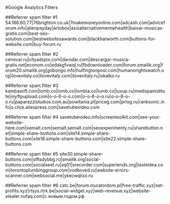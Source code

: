 #Google Analytics Filters

##Referrer spam filter #1
54.186.60.77|76brighton.co.uk|7makemoneyonline.com|adcash.com|adviceforum.info|alienpayday|artobox|axisalternativementalhealth|baixar-musicas-gratis.com|best-seo-solution.com|bestwebsitesawards.com|blackhatworth.com|buttons-for-website.com|buy-forum.ru

##Referrer spam filter #2
cenoval.ru|cityadspix.com|darodar.com|descargar-musica-gratis.net|econom.co|edakgfvwql.ru|fbdownloader.com|forum.smailik.org|forum20.smailik.org|gobongo.info|hulfingtonpost.com|humanorightswatch.org|ilovevitaly.co|ilovevitaly.com|ilovevitaly.ru|iskalko.ru

##Referrer spam filter #3
kambasoft.com|lomb.co|lomb.co|lombia.co|lumb.co|luxup.ru|medispainstitute|myftpupload.com|o-o-6-o-o.com|o-o-6-o-o.ru|o-o-8-o-o.ru|paparazzistudios.com.au|powitania.pl|priceg.com|prlog.ru|ranksonic.info|s.click.aliexpress.com|savetubevideo.com

##Referrer spam filter #4
savetubevideo.info|screentoolkit.com|see-your-website-here.com|semalt.com|semalt.semalt.com|seoexperimenty.ru|sharebutton.net|simple-share-buttons.com|site14.simple-share-buttons.com|site18.simple-share-buttons.com|site22.simple-share-buttons.com

##Referrer spam filter #5
site30.simple-share-buttons.com|slftsdybbg.ru|smailik.org|social-buttons.com|socialseet.ru|sq01|srecorder.com|superiends.org|tasteidea.com|torontoplumbinggroup.com|vodkoved.ru|website-errors-scanner.com|websocial.me|ykecwqlixx.ru

##Referrer spam filter #6
cstc.be|forum.muratordom.pl|free-traffic.xyz|net-profits.xyz|rtsys.rtrk.be|social-widget.xyz|web-revenue.xyz|website-stealer.nufaq.com|с.новым.годом.рф
